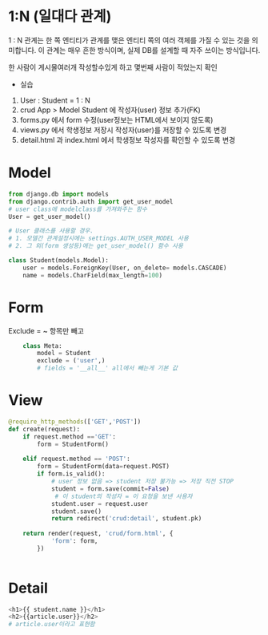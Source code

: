 #  1:N (일대다 관계)
1 : N 관계는 한 쪽 엔티티가 관계를 맺은 엔티티 쪽의 여러 객체를 가질 수 있는 것을 의미합니다.
이 관계는 매우 흔한 방식이며, 실제 DB를 설계할 때 자주 쓰이는 방식입니다.

한 사람이 게시물여러개 작성할수있게 하고 몇번째 사람이 적었는지 확인
-	실습
1.	User : Student = 1 : N
2.	crud App > Model Student 에 작성자(user) 정보 추가(FK)
3.	forms.py  에서 form 수정(user정보는 HTML에서 보이지 않도록)
4.	views.py 에서 학생정보 저장시 작성자(user)를 저장할 수 있도록 변경
5.	detail.html 과 index.html 에서 학생정보 작성자를 확인할 수 있도록 변경

# Model
```python
from django.db import models
from django.contrib.auth import get_user_model
# user class에 modelclass를 가져와주는 함수
User = get_user_model()

# User 클래스를 사용할 경우.
# 1. 모델간 관계설정시에는 settings.AUTH_USER_MODEL 사용
# 2. 그 외(form 생성등)에는 get_user_model() 함수 사용

class Student(models.Model):
    user = models.ForeignKey(User, on_delete= models.CASCADE)
    name = models.CharField(max_length=100)
```
# Form
Exclude =  ~ 항목만 빼고 
```python
    class Meta:
        model = Student
        exclude = ('user',)
        # fields = '__all__' all에서 빼는게 기본 값
```
# View
```python
@require_http_methods(['GET','POST'])
def create(request):
    if request.method =='GET':
        form = StudentForm()
   
    elif request.method == 'POST':
        form = StudentForm(data=request.POST)
        if form.is_valid():
            # user 정보 없음 => student 저장 불가능 => 저장 직전 STOP
            student = form.save(commit=False)
             # 이 student의 작성자 = 이 요청을 보낸 사용자
            student.user = request.user
            student.save()
            return redirect('crud:detail', student.pk)
    
    return render(request, 'crud/form.html', {
            'form': form,
        })
    
```
# Detail
```python
<h1>{{ student.name }}</h1>
<h2>{{article.user}}</h2>
# article.user이라고 표현함
```

